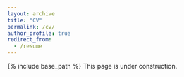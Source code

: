 ```yaml
---
layout: archive
title: "CV"
permalink: /cv/
author_profile: true
redirect_from:
  - /resume
---
```


{% include base_path %}
This page is under construction. 



